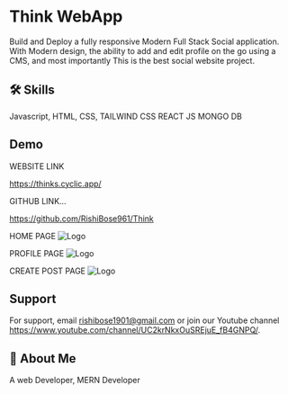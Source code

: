 
# Think WebApp
Build and Deploy a fully responsive Modern Full Stack Social application. With Modern 
design, the ability to add and edit profile on the go using a CMS, and most importantly
This is the best social website project.


## 🛠 Skills
Javascript,
HTML,
CSS,
TAILWIND CSS
REACT JS
MONGO DB

## Demo

WEBSITE LINK

https://thinks.cyclic.app/

GITHUB LINK...

https://github.com/RishiBose961/Think



HOME PAGE
![Logo](https://firebasestorage.googleapis.com/v0/b/waoa-f8825.appspot.com/o/Capture1.PNG?alt=media&token=d2687fa4-d234-4403-bde7-01438d39dbde)

PROFILE PAGE
![Logo](https://firebasestorage.googleapis.com/v0/b/waoa-f8825.appspot.com/o/Capture.PNG?alt=media&token=0ab2ee76-8760-4327-80d9-2c1358a1a9b7)

CREATE POST PAGE
![Logo](https://firebasestorage.googleapis.com/v0/b/waoa-f8825.appspot.com/o/Capture3.PNG?alt=media&token=c3727edf-69be-4a4b-8d0a-3491f9d883fc)

## Support

For support, email rishibose1901@gmail.com or 
join our Youtube channel https://www.youtube.com/channel/UC2krNkxOuSREjuE_fB4GNPQ/.


## 🚀 About Me
A web Developer, MERN Developer

